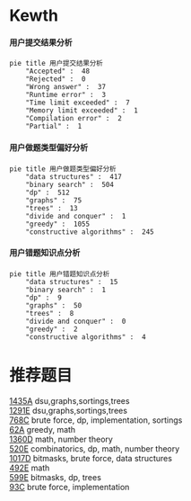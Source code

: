 # Kewth

<!-- tabs:start -->



#### **用户提交结果分析**

```mermaid
pie title 用户提交结果分析
    "Accepted" :  48
    "Rejected" :  0
    "Wrong answer" :  37
    "Runtime error" :  3
    "Time limit exceeded" :  7
    "Memory limit exceeded" :  1
    "Compilation error" :  2
    "Partial" :  1
```

#### **用户做题类型偏好分析**

```mermaid
pie title 用户做题类型偏好分析
    "data structures" :  417
    "binary search" :  504
    "dp" :  512
    "graphs" :  75
    "trees" :  13
    "divide and conquer" :  1
    "greedy" :  1055
    "constructive algorithms" :  245
```
#### **用户错题知识点分析**

```mermaid
pie title 用户错题知识点分析
    "data structures" :  15
    "binary search" :  1
    "dp" :  9
    "graphs" :  50
    "trees" :  8
    "divide and conquer" :  0
    "greedy" :  2
    "constructive algorithms" :  4
```



<!-- tabs:end -->
# 推荐题目
[1435A](https://codeforces.com/contest/1435/problem/A)		dsu,graphs,sortings,trees		  
[1291E](https://codeforces.com/contest/1291/problem/E)		dsu,graphs,sortings,trees		  
[768C](https://codeforces.com/contest/768/problem/C)		brute force,
                        dp,
                        implementation,
                        sortings		  
[62A](https://codeforces.com/contest/62/problem/A)		greedy,
                        math		  
[1360D](https://codeforces.com/contest/1360/problem/D)		math,
                        number theory		  
[520E](https://codeforces.com/contest/520/problem/E)		combinatorics,
                        dp,
                        math,
                        number theory		  
[1017D](https://codeforces.com/contest/1017/problem/D)		bitmasks,
                        brute force,
                        data structures		  
[492E](https://codeforces.com/contest/492/problem/E)		math		  
[599E](https://codeforces.com/contest/599/problem/E)		bitmasks,
                        dp,
                        trees		  
[93C](https://codeforces.com/contest/93/problem/C)		brute force,
                        implementation		  
